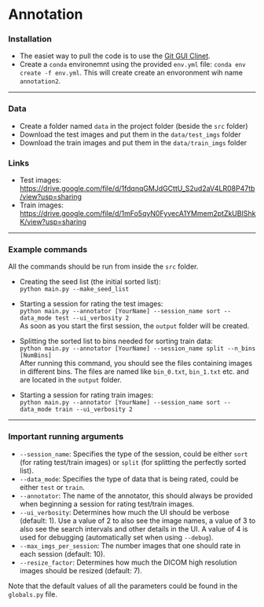 # Annotation

### Installation
- The easiet way to pull the code is to use the [Git GUI Clinet](https://git-scm.com/downloads/guis).
- Create a `conda` environemnt using the provided `env.yml` file: `conda env create -f env.yml`. This will create create an envoronment wih name `annotation2`.


___
### Data
- Create a folder named `data` in the project folder (beside the `src` folder)
- Download the test images and put them in the `data/test_imgs` folder
- Download the train images and put them in the `data/train_imgs` folder

### Links
* Test images: https://drive.google.com/file/d/1fdqnqGMJdGCttU_S2ud2aV4LR08P47tb/view?usp=sharing
* Train images: https://drive.google.com/file/d/1mFo5qyN0FyvecA1YMmem2ptZkUBIShkK/view?usp=sharing

___
### Example commands

All the commands should be run from inside the `src` folder.
* Creating the seed list (the initial sorted list):  
`python main.py --make_seed_list`

* Starting a session for rating the test images:  
`python main.py --annotator [YourName] --session_name sort --data_mode test --ui_verbosity 2`  
 As soon as you start the first session, the `output` folder will be created.

* Splitting the sorted list to bins needed for sorting train data:  
`python main.py --annotator [YourName] --session_name split --n_bins [NumBins]`  
 After running this command, you should see the files containing images in different bins. The files are named like `bin_0.txt`, `bin_1.txt` etc. and are located in
 the `output` folder.

* Starting a session for rating train images:  
`python main.py --annotator [YourName] --session_name sort --data_mode train --ui_verbosity 2`


___
### Important running arguments
* `--session_name`: Specifies the type of the session, could be either `sort` (for rating test/train images) or `split` (for splitting the perfectly sorted list).
* `--data_mode`: Specifies the type of data that is being rated, could be either `test` or `train`.
* `--annotator`: The name of the annotator, this should always be provided when beginning a session for rating test/train images.
* `--ui_verbosity`: Determines how much the UI should be verbose (default: 1). Use a value of 2 to also see the image names, a value of 3 to also see the search intervals and other details in the UI. A value of 4 is used for debugging (automatically set when using `--debug`).
* `--max_imgs_per_session`: The number images that one should rate in each session (default: 10).
* `--resize_factor`: Determines how much the DICOM high resolution images should be resized (default: 7).

Note that the default values of all the parameters could be found in the `globals.py` file.
